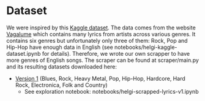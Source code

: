 # Dataset

We were inspired by this [Kaggle dataset](https://www.kaggle.com/neisse/scrapped-lyrics-from-6-genres). The data comes from the website [Vagalume](https://www.vagalume.com.br) which contains many lyrics from artists across various genres. It contains six genres but unfortunately only three of them: Rock, Pop and Hip-Hop have enough data in English (see notebooks/helgi-kaggle-dataset.ipynb for details). Therefore, we wrote our own scrapper to have more genres of English songs. The scraper can be found at scraper/main.py and its resulting datasets downloaded here:
* [Version 1](https://drive.google.com/file/d/1f9DwuW3pvXtRuFPgxkLw5sXO0fL5bLko/view?usp=sharing) (Blues, Rock, Heavy Metal, Pop, Hip-Hop, Hardcore, Hard Rock, Electronica, Folk and Country)
  * See exploration notebook: notebooks/helgi-scrapped-lyrics-v1.ipynb

